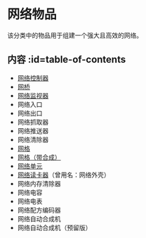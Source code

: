 # 网络物品

该分类中的物品用于组建一个强大且高效的网络。

## 内容 :id=table-of-contents

- [网络控制器](/Network-Controller)
- [网桥](/Network-Bridge)
- [网络监视器](/Network-Monitor)
- 网络入口
- 网络出口
- 网络抓取器
- 网络推送器
- 网络清除器
- [网格](/Network-Grid)
- [网格（带合成）](/Network-Grid)
- [网络单元](/Network-Cell)
- [网络读卡器](/Network-Memory-Shell)（曾用名：网络外壳）
- 网络内存清除器
- 网络电容
- 网络电表
- 网络配方编码器
- 网络自动合成机
- 网络自动合成机（预留版）
